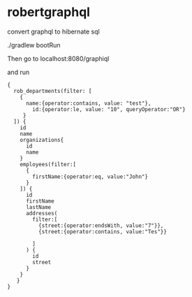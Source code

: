 # robertgraphql
convert graphql to hibernate sql 

./gradlew bootRun

Then go to localhost:8080/graphiql

and run 

```
{
  rob_departments(filter: [
    {
      name:{operator:contains, value: "test"},
    	id:{operator:le, value: "10", queryOperator:"OR"}
     }
  ]) {
    id
    name
    organizations{
      id
      name
    }
    employees(filter:[
      {
        firstName:{operator:eq, value:"John"}
      }
    ]) {
      id
      firstName
      lastName
      addresses(
        filter:[
          {street:{operator:endsWith, value:"7"}},
          {street:{operator:contains, value:"Tes"}}
        
        ]
      ) {
        id
        street
      }
    }
   }
}
```